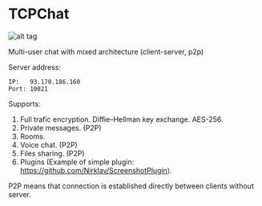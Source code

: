 ﻿TCPChat
=======

![alt tag](https://raw.github.com/Nirklav/TCPChat/master/screen.png)

Multi-user chat with mixed architecture (client-server, p2p)

Server address: 
```
IP:   93.170.186.160
Port: 10021
```

Supports:
  1. Full trafic encryption. Diffie–Hellman key exchange. AES-256.
  2. Private messages. (P2P)
  3. Rooms.
  4. Voice chat. (P2P)
  5. Files sharing. (P2P)
  6. Plugins (Example of simple plugin: https://github.com/Nirklav/ScreenshotPlugin).

P2P means that connection is established directly between clients without server.
